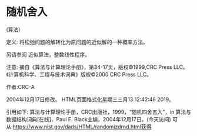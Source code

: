 # 随机舍入


(算法)



定义:
将松弛问题的解转化为原问题的近似解的一种概率方法。



另请参阅
近似算法，整数线性程序。



注意:
摘自《算法与计算理论手册》，第34-17页，版权©1999,CRC Press LLC。《计算机科学、工程与技术词典》版权©2000 CRC Press LLC。


作者:CRC-A







2004年12月17日修改。
HTML页面格式化星期三三月13 12:42:46 2019。



引用如下:
算法与计算理论手册，CRC出版社，1999，“随机四舍五入”，in
算法与数据结构词典[在线]，Paul E. Black主编，2004年12月17日。(今天访问)
可从:https://www.nist.gov/dads/HTML/randomizdrnd.html获得